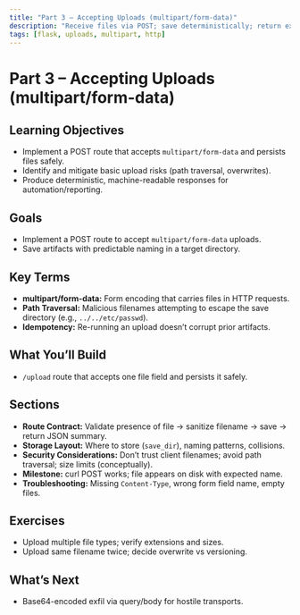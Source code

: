 ```yaml
---
title: "Part 3 – Accepting Uploads (multipart/form-data)"
description: "Receive files via POST; save deterministically; return explicit results."
tags: [flask, uploads, multipart, http]
---
```


# Part 3 – Accepting Uploads (multipart/form-data)

## Learning Objectives
- Implement a POST route that accepts `multipart/form-data` and persists files safely.
- Identify and mitigate basic upload risks (path traversal, overwrites).
- Produce deterministic, machine-readable responses for automation/reporting.

## Goals
- Implement a POST route to accept `multipart/form-data` uploads.
- Save artifacts with predictable naming in a target directory.

## Key Terms
- **multipart/form-data:** Form encoding that carries files in HTTP requests.
- **Path Traversal:** Malicious filenames attempting to escape the save directory (e.g., `../../etc/passwd`).
- **Idempotency:** Re-running an upload doesn’t corrupt prior artifacts.

## What You’ll Build
- `/upload` route that accepts one file field and persists it safely.

## Sections
- **Route Contract:** Validate presence of file → sanitize filename → save → return JSON summary.
- **Storage Layout:** Where to store (`save_dir`), naming patterns, collisions.
- **Security Considerations:** Don’t trust client filenames; avoid path traversal; size limits (conceptually).
- **Milestone:** curl POST works; file appears on disk with expected name.
- **Troubleshooting:** Missing `Content-Type`, wrong form field name, empty files.

## Exercises
- Upload multiple file types; verify extensions and sizes.
- Upload same filename twice; decide overwrite vs versioning.

## What’s Next
- Base64-encoded exfil via query/body for hostile transports.